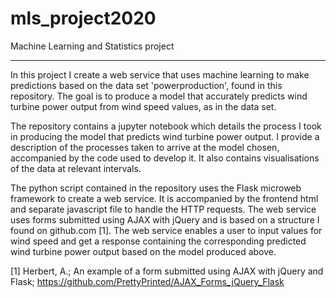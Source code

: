 # mls_project2020
Machine Learning and Statistics project
***
In this project I create a web service that uses machine learning to make predictions based on the data set 'powerproduction', found in this repository. The goal is to produce a model that accurately predicts wind turbine power output from wind speed values, as in the data set. 

The repository contains a jupyter notebook which details the process I took in producing the model that predicts wind turbine power output. I provide a description of the processes taken to arrive at the model chosen, accompanied by the code used to develop it. It also contains visualisations of the data at relevant intervals.

The python script contained in the repository uses the Flask microweb framework to create a web service. It is accompanied by the frontend html and separate javascript file to handle the HTTP requests. The web service uses forms submitted using AJAX with jQuery and is based on a structure I found on github.com [1]. The web service enables a user to input values for wind speed and get a response containing the corresponding predicted wind turbine power output based on the model produced above.

[1] Herbert, A.; An example of a form submitted using AJAX with jQuery and Flask; https://github.com/PrettyPrinted/AJAX_Forms_jQuery_Flask
